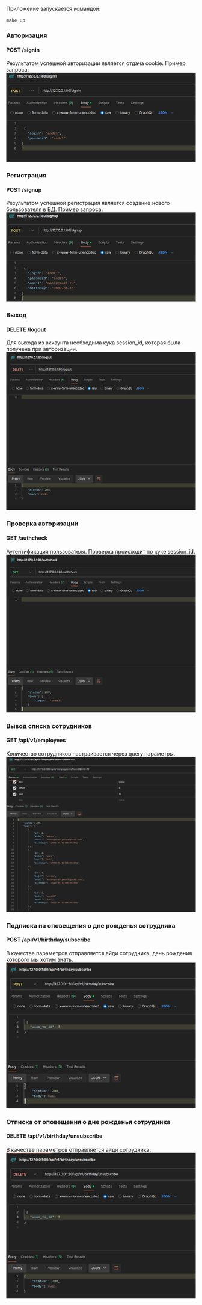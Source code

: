 Приложение запускается командой:
```
make up
```
### Авторизация
#### POST /signin
Результатом успешной авторизации является отдача cookie. Пример запроса: <br/>
![img_2.png](images_readme/img_2.png)
### Регистрация
#### POST /signup
Результатом успешной регистрация является создание нового бользователя в БД. Пример запроса: <br/>
![img_1.png](images_readme/img_1.png)

### Выход
#### DELETE /logout
Для выхода из аккаунта необходима кука session_id, которая была получена при авторизации. <br/>
![img.png](images_readme/img_4.png)

### Проверка авторизации
#### GET /authcheck
Аутентификация пользователя. Проверка происходит по куке session_id. <br/>
![img_3.png](images_readme/img_3.png)

### Вывод списка сотрудников
#### GET /api/v1/employees 
Количество сотрудников настраивается через query параметры. <br/>
![img_5.png](images_readme/img_5.png)

### Подписка на оповещения о дне рожденья сотрудника
#### POST /api/v1/birthday/subscribe
В качестве параметров отправляется айди сотрудника, день рождения которого мы хотим знать. <br/>
![img_6.png](images_readme/img_6.png)

### Отписка от оповещения о дне рожденья сотрудника
#### DELETE /api/v1/birthday/unsubscribe
В качестве параметров отправляется айди сотрудника. <br/>
![img_1.png](images_readme/img_7.png)